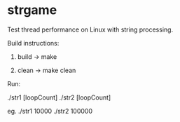# strgame
Test thread performance on Linux with string processing.


Build instructions:

1. build
-> make

2. clean
-> make clean


Run:

./str1 [loopCount]
./str2 [loopCount]

eg.
./str1 10000
./str2 100000

